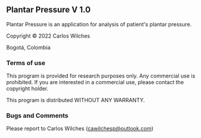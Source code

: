 ## Plantar Pressure V 1.0

Plantar Pressure is an application for analysis of patient's plantar pressure.

Copyright ©️ 2022 Carlos Wilches
 
Bogotá, Colombia

### Terms of use

This program is provided for research purposes only. Any commercial use is prohibited. If you are interested in a commercial use, please contact the copyright holder. 
 
This program is distributed WITHOUT ANY WARRANTY.

### Bugs and Comments

Please report to Carlos Wilches (cawilchesp@outlook.com)
